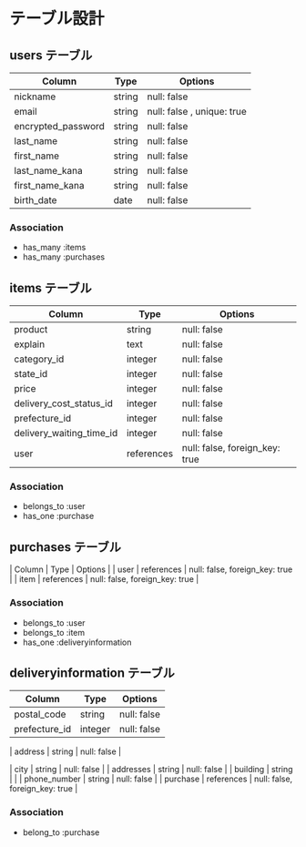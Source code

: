 # テーブル設計

## users テーブル

| Column             | Type   | Options                   |
| ------------------ | ------ | ------------------------- |
| nickname           | string | null: false               |
| email              | string | null: false , unique: true|
| encrypted_password | string | null: false               |
| last_name          | string | null: false               |
| first_name         | string | null: false               |
| last_name_kana     | string | null: false               |
| first_name_kana    | string | null: false               |
| birth_date         | date   | null: false               |

### Association

- has_many :items
- has_many :purchases

## items テーブル
| Column                   | Type       | Options                        |
| ------------------------ | ---------- | ------------------------------ |
| product                  | string     | null: false                    |
| explain                  | text       | null: false                    |
| category_id              | integer    | null: false                    |
| state_id                 | integer    | null: false                    |
| price                    | integer    | null: false                    |
| delivery_cost_status_id  | integer    | null: false                    |
| prefecture_id            | integer    | null: false                    |
| delivery_waiting_time_id | integer    | null: false                    |
| user                     | references | null: false, foreign_key: true |


### Association

- belongs_to :user
- has_one :purchase


## purchases テーブル
| Column            | Type       | Options                        |
| user              | references | null: false, foreign_key: true |
| item              | references | null: false, foreign_key: true |
### Association

- belongs_to :user
- belongs_to :item
- has_one :deliveryinformation


## deliveryinformation テーブル
| Column                | Type        | Options                        |
| ------------------    | ----------  | ------------------------------ |
| postal_code           | string      | null: false                    |
| prefecture_id         | integer     | null: false                    |

| address               | string      | null: false                    |

| city                  | string      | null: false                    |
| addresses             | string      | null: false                    |
| building              | string      |                                |
| phone_number          | string      | null: false                    |
| purchase              | references  | null: false, foreign_key: true |

### Association

- belong_to :purchase
